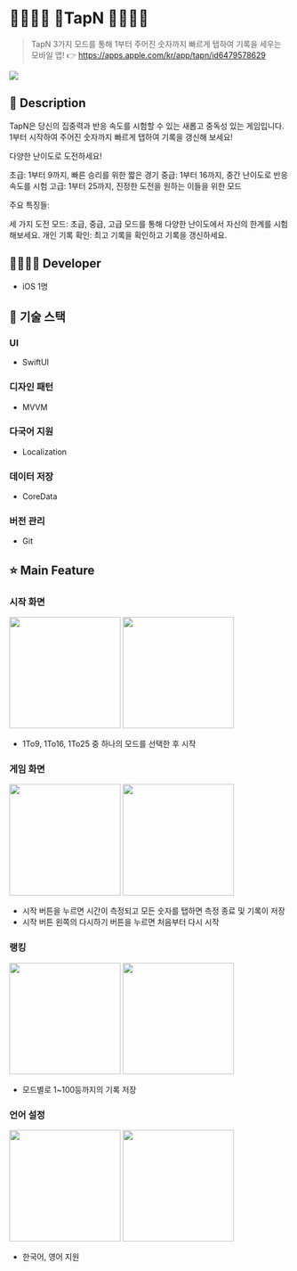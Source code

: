 
# 👨‍👩‍👦‍👦 TapN 👨‍👩‍👦‍👦 
> TapN 3가지 모드를 통해 1부터 주어진 숫자까지 빠르게 탭하여 기록을 세우는 모바일 앱! 👉 https://apps.apple.com/kr/app/tapn/id6479578629

![](https://github.com/PromiseApp/iOS/assets/99011004/aa33d16d-89fc-4bf4-ba0f-c53df2fc81d1)

## 📖 Description

TapN은 당신의 집중력과 반응 속도를 시험할 수 있는 새롭고 중독성 있는 게임입니다. 1부터 시작하여 주어진 숫자까지 빠르게 탭하여 기록을 갱신해 보세요!

다양한 난이도로 도전하세요!

초급: 1부터 9까지, 빠른 승리를 위한 짧은 경기
중급: 1부터 16까지, 중간 난이도로 반응 속도를 시험
고급: 1부터 25까지, 진정한 도전을 원하는 이들을 위한 모드

주요 특징들:

세 가지 도전 모드: 초급, 중급, 고급 모드를 통해 다양한 난이도에서 자신의 한계를 시험해보세요.
개인 기록 확인: 최고 기록을 확인하고 기록을 갱신하세요.

## 👨‍👩‍👧‍👦 Developer
* iOS 1명

## 🔧 기술 스택
### UI 
- SwiftUI

### 디자인 패턴
- MVVM

### 다국어 지원
- Localization

### 데이터 저장
- CoreData

### 버전 관리
- Git

## ⭐ Main Feature
### 시작 화면
<img src="https://github.com/PromiseApp/iOS/assets/99011004/b1b39d76-b416-4556-9960-0cb8ae72c08d" width="200">
<img src="https://github.com/PromiseApp/iOS/assets/99011004/b1f1f680-be79-4f31-a564-d17f76a7e876" width="200">

- 1To9, 1To16, 1To25 중 하나의 모드를 선택한 후 시작

### 게임 화면
<img src="https://github.com/PromiseApp/iOS/assets/99011004/20b45f90-6b36-419b-a5a6-316e00cf1cf5" width="200">
<img src="https://github.com/PromiseApp/iOS/assets/99011004/b2f6d42e-f1c8-4289-acb8-e454d2636341" width="200">

- 시작 버튼을 누르면 시간이 측정되고 모든 숫자를 탭하면 측정 종료 및 기록이 저장
- 시작 버튼 왼쪽의 다시하기 버튼을 누르면 처음부터 다시 시작

### 랭킹
<img src="https://github.com/PromiseApp/iOS/assets/99011004/2d0e659e-e879-4c93-9b87-8772a8297e3a" width="200">
<img src="[https://github.com/PromiseApp/iOS/assets/99011004/7f1fe225-d45a-460f-aa5f-0bda42c2eac7](https://github.com/PromiseApp/iOS/assets/99011004/3c872cc7-44cc-4830-9b62-cc36cc3c40d6)" width="200">

- 모드별로 1~100등까지의 기록 저장

### 언어 설정
<img src="https://github.com/PromiseApp/iOS/assets/99011004/7f1fe225-d45a-460f-aa5f-0bda42c2eac7" width="200">
<img src="https://github.com/PromiseApp/iOS/assets/99011004/ef1d0ff4-f094-4ed5-843d-b28215ab6a69" width="200">

- 한국어, 영어 지원

